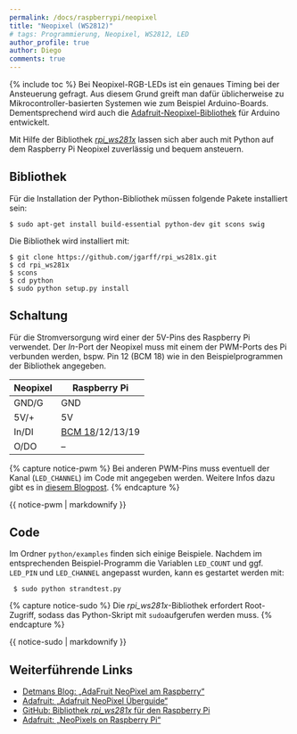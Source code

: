 ```yaml
---
permalink: /docs/raspberrypi/neopixel
title: "Neopixel (WS2812)"
# tags: Programmierung, Neopixel, WS2812, LED
author_profile: true
author: Diego
comments: true
---
```

{% include toc %}
Bei Neopixel-RGB-LEDs ist ein genaues Timing bei der Ansteuerung gefragt. Aus diesem Grund greift man dafür üblicherweise zu Mikrocontroller-basierten Systemen wie zum Beispiel Arduino-Boards. Dementsprechend wird auch die [Adafruit-Neopixel-Bibliothek][adafruit-neopixel] für Arduino entwickelt.

Mit Hilfe der Bibliothek [*rpi_ws281x*][ws281x] lassen sich aber auch mit Python auf dem Raspberry Pi Neopixel zuverlässig und bequem ansteuern.

## Bibliothek

Für die Installation der Python-Bibliothek müssen folgende Pakete installiert sein:

    $ sudo apt-get install build-essential python-dev git scons swig

Die Bibliothek wird installiert mit:

    $ git clone https://github.com/jgarff/rpi_ws281x.git
    $ cd rpi_ws281x
    $ scons
    $ cd python
    $ sudo python setup.py install

## Schaltung

Für die Stromversorgung wird einer der 5V-Pins des Raspberry Pi verwendet. Der *In*-Port der Neopixel muss mit einem der PWM-Ports des Pi verbunden werden, bspw. Pin 12 (BCM 18) wie in den Beispielprogrammen der Bibliothek angegeben.

| Neopixel | Raspberry Pi                                              |
|----------|-----------------------------------------------------------|
| GND/G    | GND                                                       |
| 5V/+     | 5V                                                        |
| In/DI    | [BCM 18](https://pinout.xyz/pinout/pin12_gpio18)/12/13/19 |
| O/DO     | –                                                         |

{% capture notice-pwm %}
Bei anderen PWM-Pins muss eventuell der Kanal (```LED_CHANNEL```) im Code mit angegeben werden. Weitere Infos dazu gibt es in [diesem Blogpost](http://www.detlef-huettemann.com/post/adafruit-neopixel-raspberry/).
{% endcapture %}
<div class="notice--primary">
    {{ notice-pwm | markdownify }}
</div>

## Code

Im Ordner ```python/examples``` finden sich einige Beispiele. Nachdem im entsprechenden Beispiel-Programm die Variablen ```LED_COUNT``` und ggf. ```LED_PIN``` und ```LED_CHANNEL``` angepasst wurden, kann es gestartet werden mit:

     $ sudo python strandtest.py

{% capture notice-sudo %}
Die *rpi_ws281x*-Bibliothek erfordert Root-Zugriff, sodass das Python-Skript mit ```sudo```aufgerufen werden muss.
{% endcapture %}
<div class="notice--info">
    {{ notice-sudo | markdownify }}
</div>

## Weiterführende Links

- [Detmans Blog: „AdaFruit NeoPixel am Raspberry“][detmansblog]
- [Adafruit: „Adafruit NeoPixel Überguide“][adafruit-neopixel]
- [GitHub: Bibliothek *rpi_ws281x* für den Raspberry Pi][ws281x]
- [Adafruit: „NeoPixels on Raspberry Pi“](https://learn.adafruit.com/neopixels-on-raspberry-pi/overview)

[detmansblog]: http://www.detlef-huettemann.com/post/adafruit-neopixel-raspberry/
[adafruit-neopixel]: https://learn.adafruit.com/adafruit-neopixel-uberguide
[ws281x]: https://github.com/jgarff/rpi_ws281x
